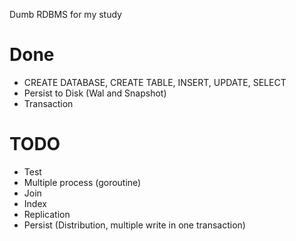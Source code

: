 Dumb RDBMS for my study

# Done
* CREATE DATABASE, CREATE TABLE, INSERT, UPDATE, SELECT
* Persist to Disk (Wal and Snapshot)
* Transaction

# TODO
* Test
* Multiple process (goroutine)
* Join
* Index
* Replication
* Persist (Distribution, multiple write in one transaction)

